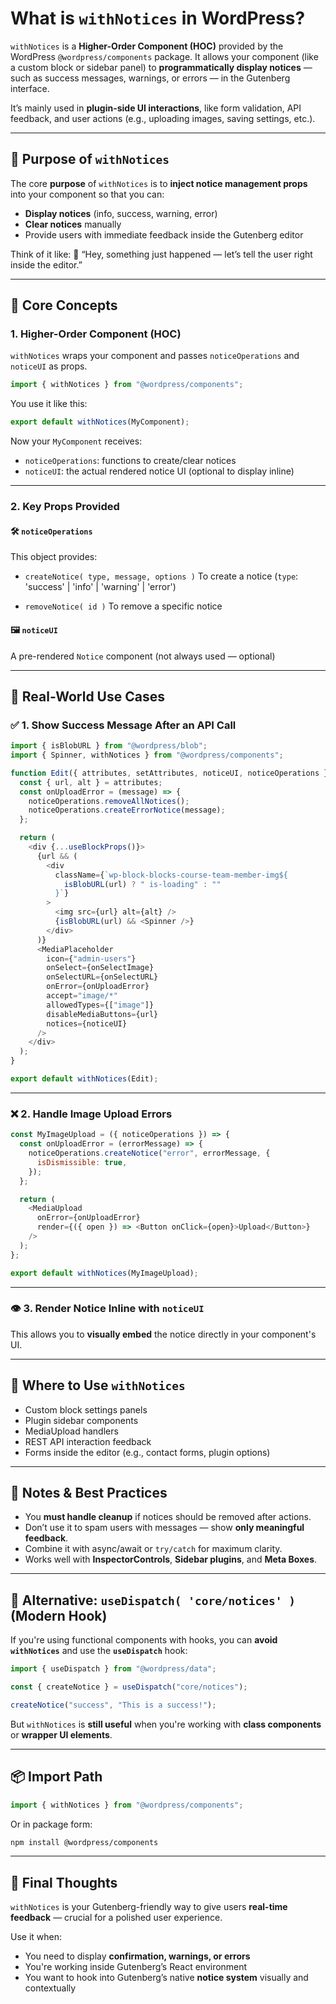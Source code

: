 # What is `withNotices` in WordPress?

`withNotices` is a **Higher-Order Component (HOC)** provided by the WordPress `@wordpress/components` package. It allows your component (like a custom block or sidebar panel) to **programmatically display notices** — such as success messages, warnings, or errors — in the Gutenberg interface.

It’s mainly used in **plugin-side UI interactions**, like form validation, API feedback, and user actions (e.g., uploading images, saving settings, etc.).

---

## 🎯 Purpose of `withNotices`

The core **purpose** of `withNotices` is to **inject notice management props** into your component so that you can:

- **Display notices** (info, success, warning, error)
- **Clear notices** manually
- Provide users with immediate feedback inside the Gutenberg editor

Think of it like:
🔔 “Hey, something just happened — let’s tell the user right inside the editor.”

---

## 🧠 Core Concepts

### 1. **Higher-Order Component (HOC)**

`withNotices` wraps your component and passes `noticeOperations` and `noticeUI` as props.

```js
import { withNotices } from "@wordpress/components";
```

You use it like this:

```js
export default withNotices(MyComponent);
```

Now your `MyComponent` receives:

- `noticeOperations`: functions to create/clear notices
- `noticeUI`: the actual rendered notice UI (optional to display inline)

---

### 2. **Key Props Provided**

#### 🛠️ `noticeOperations`

This object provides:

- `createNotice( type, message, options )`
  To create a notice (`type`: 'success' | 'info' | 'warning' | 'error')

- `removeNotice( id )`
  To remove a specific notice

#### 🖼️ `noticeUI`

A pre-rendered `Notice` component (not always used — optional)

---

## 🧪 Real-World Use Cases

### ✅ 1. **Show Success Message After an API Call**

```js
import { isBlobURL } from "@wordpress/blob";
import { Spinner, withNotices } from "@wordpress/components";

function Edit({ attributes, setAttributes, noticeUI, noticeOperations }) {
  const { url, alt } = attributes;
  const onUploadError = (message) => {
    noticeOperations.removeAllNotices();
    noticeOperations.createErrorNotice(message);
  };

  return (
    <div {...useBlockProps()}>
      {url && (
        <div
          className={`wp-block-blocks-course-team-member-img${
            isBlobURL(url) ? " is-loading" : ""
          }`}
        >
          <img src={url} alt={alt} />
          {isBlobURL(url) && <Spinner />}
        </div>
      )}
      <MediaPlaceholder
        icon={"admin-users"}
        onSelect={onSelectImage}
        onSelectURL={onSelectURL}
        onError={onUploadError}
        accept="image/*"
        allowedTypes={["image"]}
        disableMediaButtons={url}
        notices={noticeUI}
      />
    </div>
  );
}

export default withNotices(Edit);
```

---

### ❌ 2. **Handle Image Upload Errors**

```js
const MyImageUpload = ({ noticeOperations }) => {
  const onUploadError = (errorMessage) => {
    noticeOperations.createNotice("error", errorMessage, {
      isDismissible: true,
    });
  };

  return (
    <MediaUpload
      onError={onUploadError}
      render={({ open }) => <Button onClick={open}>Upload</Button>}
    />
  );
};

export default withNotices(MyImageUpload);
```

---

### 👁️ 3. **Render Notice Inline with `noticeUI`**

This allows you to **visually embed** the notice directly in your component's UI.

---

## 🧩 Where to Use `withNotices`

- Custom block settings panels
- Plugin sidebar components
- MediaUpload handlers
- REST API interaction feedback
- Forms inside the editor (e.g., contact forms, plugin options)

---

## 📝 Notes & Best Practices

- You **must handle cleanup** if notices should be removed after actions.
- Don’t use it to spam users with messages — show **only meaningful feedback**.
- Combine it with async/await or `try/catch` for maximum clarity.
- Works well with **InspectorControls**, **Sidebar plugins**, and **Meta Boxes**.

---

## 🧰 Alternative: `useDispatch( 'core/notices' )` (Modern Hook)

If you're using functional components with hooks, you can **avoid `withNotices`** and use the **`useDispatch`** hook:

```js
import { useDispatch } from "@wordpress/data";

const { createNotice } = useDispatch("core/notices");

createNotice("success", "This is a success!");
```

But `withNotices` is **still useful** when you're working with **class components** or **wrapper UI elements**.

---

## 📦 Import Path

```js
import { withNotices } from "@wordpress/components";
```

Or in package form:

```bash
npm install @wordpress/components
```

---

## 🧭 Final Thoughts

`withNotices` is your Gutenberg-friendly way to give users **real-time feedback** — crucial for a polished user experience.

Use it when:

- You need to display **confirmation, warnings, or errors**
- You're working inside Gutenberg’s React environment
- You want to hook into Gutenberg’s native **notice system** visually and contextually
